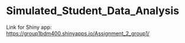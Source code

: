 # Simulated_Student_Data_Analysis

Link for Shiny app: https://group1bdm400.shinyapps.io/Assignment_2_group1/
